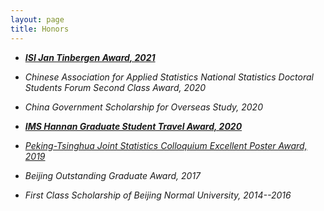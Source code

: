 ```yaml
---
layout: page
title: Honors
---
```









* [_**ISI Jan Tinbergen Award, 2021**_](https://www.isi-web.org/news-newsletter/20555-2021-isi-jan-tinbergen-awards) 

* _Chinese Association for Applied Statistics National Statistics Doctoral Students Forum Second Class Award, 2020_

* _China Government Scholarship for Overseas Study,  2020_

* [_**IMS Hannan Graduate Student Travel Award, 2020**_](https://imstat.org/2020/07/16/ims-announces-travel-award-winners-2020/)

* [_Peking-Tsinghua Joint Statistics Colloquium Excellent Poster Award, 2019_](http://www.stat.tsinghua.edu.cn/2019/06/06/【学术活动】第四届北大-清华统计论坛成功举办/)

* _Beijing Outstanding Graduate Award, 2017_

* _First Class Scholarship of Beijing Normal University, 2014--2016_


